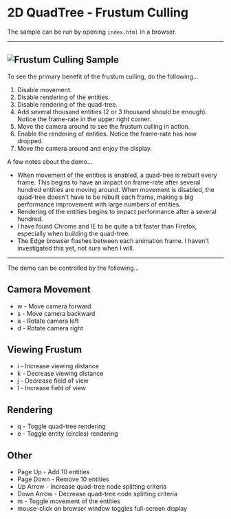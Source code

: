 # 2D QuadTree - Frustum Culling
The sample can be run by opening `index.html` in a browser.

---
![Frustum Culling Sample](https://github.com/ProfPorkins/GameTech/blob/QuadTreeFrustum/JavaScript/QuadTreeFrustum/QuadTree-FrustumCulling.png "")
---

To see the primary benefit of the frustum culling, do the following...
 1. Disable movement.
 2. Disable rendering of the entities.
 3. Disable rendering of the quad-tree.
 4. Add several thousand entities (2 or 3 thousand should be enough).  Notice the frame-rate in the upper right corner.
 5. Move the camera around to see the frustum culling in action.
 6. Enable the rendering of entities.  Notice the frame-rate has now dropped.
 7. Move the camera around and enjoy the display.

A few notes about the demo...

* When movement of the entities is enabled, a quad-tree is rebuilt every frame.  This begins to have an impact on frame-rate after several hundred entities are moving around.  When movement is disabled, the quad-tree doesn't have to be rebuilt each frame, making a big performance improvement with large numbers of entities.
* Rendering of the entities begins to impact performance after a several hundred.
* I have found Chrome and IE to be quite a bit faster than Firefox, especially when building the quad-tree.
* The Edge browser flashes between each animation frame.  I haven't investigated this yet, not sure when I will.

----

The demo can be controlled by the following...

## Camera Movement
* w - Move camera forward
* s - Move camera backward
* a - Rotate camera left
* d - Rotate camera right

## Viewing Frustum
* i - Increase viewing distance
* k - Decrease viewing distance
* j - Decrease field of view
* l - Increase field of view

## Rendering
* q - Toggle quad-tree rendering
* e - Toggle entity (circles) rendering

## Other
* Page Up - Add 10 entities
* Page Down - Remove 10 entities
* Up Arrow - Increase quad-tree node splitting criteria
* Down Arrow - Decrease quad-tree node splitting criteria
* m - Toggle movement of the entities
* mouse-click on browser window toggles full-screen display
